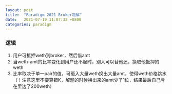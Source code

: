 ```yaml
---
layout: post
title:  "Paradigm 2021 Broker题解"
date:   2021-07-19 11:07:32 +0800
categories: paradigm
---
```

### 逻辑
1. 用户可抵押weth到broker，然后借amt
2. 当weth-amt的比率变化到用户还不起时，别人可以替他还，换取他抵押的weth
3. 比率取决于单一pair的值，可砸入大量weth换出大量amt，使得weth价格跳水（！注意这里不要算错K，解题的时候换出来的amt少了1位，结果最后自己亏在里边了200weth）